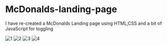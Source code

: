 # McDonalds-landing-page
I have re-created a McDonalds Landing page using HTML,CSS and a bit of JavaScript for toggling


![1](https://github.com/EpSiloN-98/McDonalds-landing-page/assets/139164617/4c333e3b-4b87-48d9-8279-46e88231742a)
![2](https://github.com/EpSiloN-98/McDonalds-landing-page/assets/139164617/c09e94a6-ffca-43ee-a071-437a2f233051)
![3](https://github.com/EpSiloN-98/McDonalds-landing-page/assets/139164617/47908afa-d6ef-462f-8407-b41cc2374a2b)
![4](https://github.com/EpSiloN-98/McDonalds-landing-page/assets/139164617/1e619ddf-8250-4589-aae1-8f3d50232e3f)
